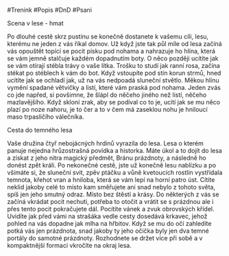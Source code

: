 #Trenink #Popis #DnD #Psani

Scena v lese - hmat

Po dlouhé cestě skrz pustinu se konečně dostanete k vašemu cíli, lesu, kterému ne jeden z vás říkal domov. Už když jste tak půl míle od lesa začíná vás opouštět topící se pocit písku pod nohama a nahrazuje ho hlína, která se vám jemně stalčuje každém dopadnutím boty. O něco později ucítíte jak se vám otírají stébla trávy o vaše lítka. Trošku to studí jak ranní rosa, začína stékat po stéblech k vám do bot. Když vstoupíte pod stín korun strmů, hned ucítíte jak se ochladí jak, už na vás nedpoadá sluneční stvětlo. Měkou hlínu vymění spadané větvičky a listí, které vám praská pod nohama. Jeden zvás co jde napřed, si povšimne, že šlápl do něčeho jiného než listí, něčeho mazlavějšího. Když skloní zrak, aby se podíval co to je, ucítí jak se mu něco plazí po noze nahoru, je to čer a to v čem má zaseklou nohu je hniloucí maso trpasličího válečníka.  

Cesta do temného lesa

Vaše družina čtyř nebojácných hrdinů vyrazila do lesa. Lesa o kterém panuje nejedna hrůzostrašná povídka a historka. Máte úkol a to dojít do lesa a získat z jeho nitra magický předmět, Bránu prázdnoty, a následně ho donést zpět králi.  Po nekonečné cestě, jste už konečně lesu nablízku a po všímáte si, že sluneční svit, zpěv ptáčku a vůně kvetoucích rostlin vystřídala temnota, křehot vran a hniloba, která se vám lepí na horní patro úst. Cítíte neklid jakoby celé to místo kam směřujete ani snad nebylo z tohoto světa, spíš jen jeho smutný odraz. Místo bez štěstí a krásy. Do některých z vás se začíná vkrádat pocit nechuti, potřeba to otočit a vrátit se s prázdnou ale i přes tento pocit pokračujete dál. Pocítíte vánek a zvuk obrovských křídel. Uvidíte jak před vámi na strašáka vedle cesty dosedává krkavec, jehož pohled na vás dopadne jak mlha na hřbitov. Když se mu do očí zahledíte potká vás jen prázdnota, snad jakoby ty jeho očička byly jen dva temné portály do samotné prázdnoty. Rozhodnete se držet více při sobě a v kompaktnější formaci vkročíte na okraj lesa.
